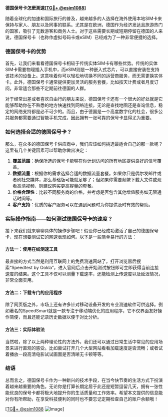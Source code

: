 **德国保号卡怎麽測速[[TG💪+ @esim1088](https://t.me/s/esim1088)]**

随着全球化的加速和国际旅行的普及，越来越多的人选择在海外使用本地SIM卡来保持与家人、朋友以及同事的联系。尤其是在欧洲，德国作为经济发达且旅游热门的国家，吸引了无数游客和商务人士。对于这些需要长期或短期停留在德国的人来说，德国保号卡（也称作虚拟号码卡或eSIM）已经成为了一种非常便捷的选择。

### 德国保号卡的优势

首先，让我们来看看德国保号卡相较于传统实体SIM卡有哪些优势。传统的实体SIM卡需要物理插入手机中，而eSIM则是一种嵌入式芯片，可以直接安装在支持该技术的设备上。这意味着你可以轻松地切换不同的运营商服务，而无需更换实体卡。此外，德国保号卡通常提供更加灵活的服务套餐，比如按天计费或者月度订阅，非常适合那些不定期前往德国的人群。

对于经常出差或者喜欢自由行的朋友来说，德国保号卡还有一个很大的好处就是它能够帮助你在不熟悉的地方快速找到网络连接。无论是查找地图还是查询信息，稳定的网络支持都是必不可少的。而且，由于德国是一个高度数字化的社会，很多公共服务都需要通过智能手机完成，因此拥有一张可靠的保号卡显得尤为重要。

### 如何选择合适的德国保号卡？

那么，在众多的德国保号卡供应商中，我们应该如何挑选最适合自己的那一款呢？这里有几个关键因素可以帮助你做出决定：

1. **覆盖范围**：确保所选的保号卡能够在你计划访问的所有地区提供良好的信号覆盖。
2. **数据流量**：根据你的需求选择合适的数据流量套餐。如果你只是偶尔发邮件或者刷社交媒体，那么基础版可能就足够了；但如果你需要频繁下载大文件或观看高清视频，则建议购买更高容量的套餐。
3. **价格合理性**：比较不同服务商的价格，并考虑是否包含其他增值服务如无限通话时间等。
4. **客户支持**：优质的客户服务可以在遇到问题时为你提供及时有效的帮助。

### 实际操作指南——如何测试德国保号卡的速度？

接下来我们就来聊聊具体的操作步骤吧！假设你已经成功激活了自己的德国保号卡，现在想要测试它的网速表现如何。以下是一些简单易行的方法：

#### 方法一：使用在线测速工具
最直接的方式当然是利用互联网上的免费测速网站了。打开浏览器后搜索“Speedtest by Ookla”，进入官网后点击开始测试按钮即可立即获得当前连接速度的结果。这个工具不仅可以测量下载速率，还能检测上传速度以及延迟情况，非常全面实用。

#### 方法二：下载专门的应用程序
除了网页版之外，市场上还有许多针对移动设备开发的专业测速软件可供选择。例如著名的SpeedSmart就是一款专注于移动端优化的应用程序，它不仅界面友好操作简便，而且还能记录历史数据以便于对比分析。

#### 方法三：实际体验法
当然啦，除了以上两种理论性的方法外，我们还可以通过日常生活中常见的应用场景来进行直观的感受。比如尝试打开几个大型网站看看加载速度是否流畅；或者试着播放一段高清电影试试画面是否清晰无卡顿等等。

### 结语

总而言之，德国保号卡作为一种新兴的技术手段，在当今快节奏的生活方式下扮演着越来越重要的角色。无论你是打算长期定居于此还是短暂逗留几天，拥有一张性能优良的保号卡都将极大地提升你的生活质量和工作效率。希望本文提供的信息能对你有所帮助，在享受科技便利的同时也不要忘记定期检查自己的账户余额哦！

[[TG💪+ @esim1088](https://t.me/s/esim1088) ![Image](https://i.postimg.cc/4NQfJmqS/Snipaste-2025-05-13-00-14-12.png)]